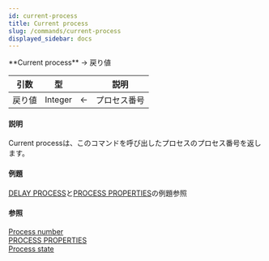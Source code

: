 ```yaml
---
id: current-process
title: Current process
slug: /commands/current-process
displayed_sidebar: docs
---
```


<!--REF #_command_.Current process.Syntax-->**Current process**  -> 戻り値<!-- END REF-->
<!--REF #_command_.Current process.Params-->
| 引数 | 型 |  | 説明 |
| --- | --- | --- | --- |
| 戻り値 | Integer | &larr; | プロセス番号 |

<!-- END REF-->

#### 説明 

<!--REF #_command_.Current process.Summary-->Current processは、このコマンドを呼び出したプロセスのプロセス番号を返します。<!-- END REF-->

#### 例題 

[DELAY PROCESS](delay-process.md "DELAY PROCESS")と[PROCESS PROPERTIES](process-properties.md "PROCESS PROPERTIES")の例題参照

#### 参照 

[Process number](process-number.md)  
[PROCESS PROPERTIES](process-properties.md)  
[Process state](process-state.md)  